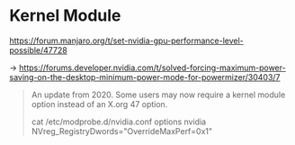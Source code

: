 # Kernel Module
https://forum.manjaro.org/t/set-nvidia-gpu-performance-level-possible/47728

-> https://forums.developer.nvidia.com/t/solved-forcing-maximum-power-saving-on-the-desktop-minimum-power-mode-for-powermizer/30403/7

>An update from 2020. Some users may now require a kernel module option instead of an X.org 47 option.
>
>cat /etc/modprobe.d/nvidia.conf
>options nvidia NVreg_RegistryDwords="OverrideMaxPerf=0x1"
